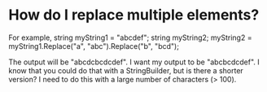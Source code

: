 
# How do I replace multiple elements?

For example,
    string myString1 = "abcdef";
    string myString2;
    myString2 = myString1.Replace("a", "abc").Replace("b", "bcd");

The output will be "abcdcbcdcdef".
I want my output to be "abcbcdcdef".
I know that you could do that with a StringBuilder, but is there
a shorter version?
I need to do this with a large number of characters (> 100).

        